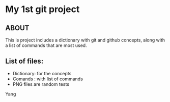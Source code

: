 # My 1st git project

## ABOUT 

This is project includes a dictionary with git and github concepts, along with a list of commands that are most used.

## List of files:

- Dictionary: for the concepts
- Comands : with list of commands
- PNG files are random tests


Yang
